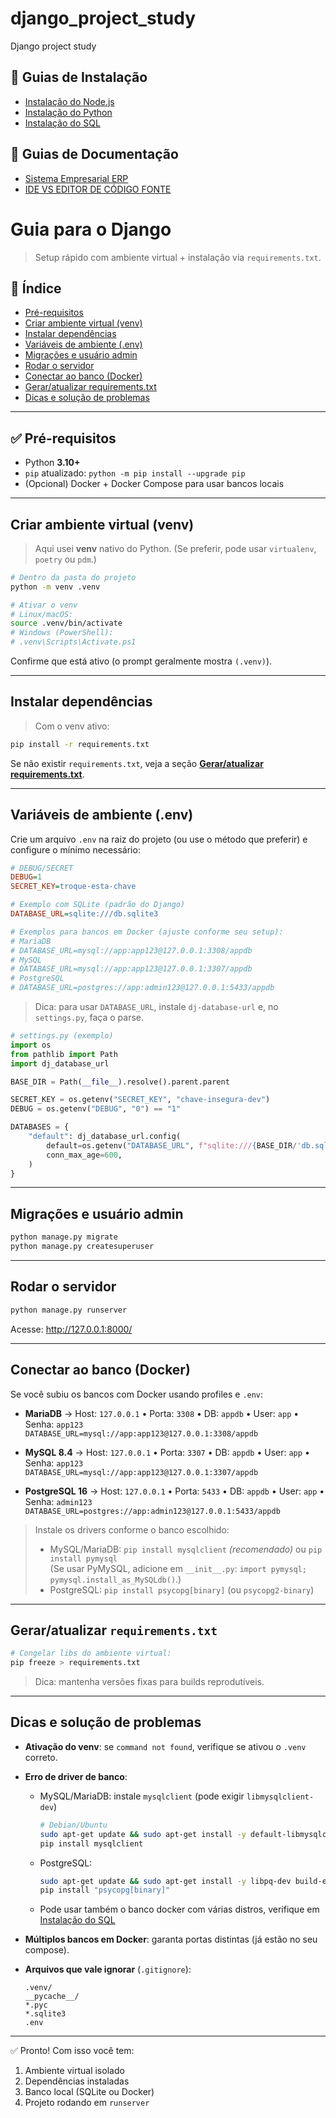 # django_project_study
Django project study

## 📑 Guias de Instalação
- [Instalação do Node.js](./INSTALL_NODE.md)
- [Instalação do Python](./INSTALL_PYTHON.md)
- [Instalação do SQL](./INSTALL_SQL.md)

## 📑 Guias de Documentação
- [Sistema Empresarial ERP](./doc/sistema_empresarial.txt)
- [IDE VS EDITOR DE CÓDIGO FONTE](./doc/ide_vs_editor.txt)

# Guia para o Django

> Setup rápido com ambiente virtual + instalação via `requirements.txt`.

## 📑 Índice
- [Pré-requisitos](#pré-requisitos)
- [Criar ambiente virtual (venv)](#criar-ambiente-virtual-venv)
- [Instalar dependências](#instalar-dependências)
- [Variáveis de ambiente (.env)](#variáveis-de-ambiente-env)
- [Migrações e usuário admin](#migrações-e-usuário-admin)
- [Rodar o servidor](#rodar-o-servidor)
- [Conectar ao banco (Docker)](#conectar-ao-banco-docker)
- [Gerar/atualizar requirements.txt](#geraratualizar-requirementstxt)
- [Dicas e solução de problemas](#dicas-e-solução-de-problemas)

---

## ✅ Pré-requisitos
- Python **3.10+**
- `pip` atualizado: `python -m pip install --upgrade pip`
- (Opcional) Docker + Docker Compose para usar bancos locais

---

## Criar ambiente virtual (venv)

> Aqui usei **venv** nativo do Python. (Se preferir, pode usar `virtualenv`, `poetry` ou `pdm`.)

```bash
# Dentro da pasta do projeto
python -m venv .venv

# Ativar o venv
# Linux/macOS:
source .venv/bin/activate
# Windows (PowerShell):
# .venv\Scripts\Activate.ps1
```

Confirme que está ativo (o prompt geralmente mostra `(.venv)`).

---

## Instalar dependências

> Com o venv ativo:

```bash
pip install -r requirements.txt
```

Se não existir `requirements.txt`, veja a seção **[Gerar/atualizar requirements.txt](#geraratualizar-requirementstxt)**.

---

## Variáveis de ambiente (.env)

Crie um arquivo `.env` na raiz do projeto (ou use o método que preferir) e configure o mínimo necessário:

```ini
# DEBUG/SECRET
DEBUG=1
SECRET_KEY=troque-esta-chave

# Exemplo com SQLite (padrão do Django)
DATABASE_URL=sqlite:///db.sqlite3

# Exemplos para bancos em Docker (ajuste conforme seu setup):
# MariaDB
# DATABASE_URL=mysql://app:app123@127.0.0.1:3308/appdb
# MySQL
# DATABASE_URL=mysql://app:app123@127.0.0.1:3307/appdb
# PostgreSQL
# DATABASE_URL=postgres://app:admin123@127.0.0.1:5433/appdb
```

> Dica: para usar `DATABASE_URL`, instale `dj-database-url` e, no `settings.py`, faça o parse.

```python
# settings.py (exemplo)
import os
from pathlib import Path
import dj_database_url

BASE_DIR = Path(__file__).resolve().parent.parent

SECRET_KEY = os.getenv("SECRET_KEY", "chave-insegura-dev")
DEBUG = os.getenv("DEBUG", "0") == "1"

DATABASES = {
    "default": dj_database_url.config(
        default=os.getenv("DATABASE_URL", f"sqlite:///{BASE_DIR/'db.sqlite3'}"),
        conn_max_age=600,
    )
}
```

---

## Migrações e usuário admin

```bash
python manage.py migrate
python manage.py createsuperuser
```

---

## Rodar o servidor

```bash
python manage.py runserver
```

Acesse: http://127.0.0.1:8000/

---

## Conectar ao banco (Docker)

Se você subiu os bancos com Docker usando profiles e `.env`:

- **MariaDB** → Host: `127.0.0.1` • Porta: `3308` • DB: `appdb` • User: `app` • Senha: `app123`  
  `DATABASE_URL=mysql://app:app123@127.0.0.1:3308/appdb`

- **MySQL 8.4** → Host: `127.0.0.1` • Porta: `3307` • DB: `appdb` • User: `app` • Senha: `app123`  
  `DATABASE_URL=mysql://app:app123@127.0.0.1:3307/appdb`

- **PostgreSQL 16** → Host: `127.0.0.1` • Porta: `5433` • DB: `appdb` • User: `app` • Senha: `admin123`  
  `DATABASE_URL=postgres://app:admin123@127.0.0.1:5433/appdb`

> Instale os drivers conforme o banco escolhido:
> - MySQL/MariaDB: `pip install mysqlclient` *(recomendado)* ou `pip install pymysql`  
>   (Se usar PyMySQL, adicione em `__init__.py`: `import pymysql; pymysql.install_as_MySQLdb()`.)
> - PostgreSQL: `pip install psycopg[binary]` (ou `psycopg2-binary`)

---

## Gerar/atualizar `requirements.txt`

```bash
# Congelar libs do ambiente virtual:
pip freeze > requirements.txt
```

> Dica: mantenha versões fixas para builds reprodutíveis.

---

## Dicas e solução de problemas

- **Ativação do venv**: se `command not found`, verifique se ativou o `.venv` correto.
- **Erro de driver de banco**:
  - MySQL/MariaDB: instale `mysqlclient` (pode exigir `libmysqlclient-dev`)  
    ```bash
    # Debian/Ubuntu
    sudo apt-get update && sudo apt-get install -y default-libmysqlclient-dev build-essential
    pip install mysqlclient
    ```
  - PostgreSQL:  
    ```bash
    sudo apt-get update && sudo apt-get install -y libpq-dev build-essential
    pip install "psycopg[binary]"
    ```

  - Pode usar também o banco docker com várias distros, verifique em [Instalação do SQL](INSTALL_SQL.md)


- **Múltiplos bancos em Docker**: garanta portas distintas (já estão no seu compose).
- **Arquivos que vale ignorar** (`.gitignore`):
  ```
  .venv/
  __pycache__/
  *.pyc
  *.sqlite3
  .env
  ```

---

✅ Pronto! Com isso você tem:
1) Ambiente virtual isolado
2) Dependências instaladas  
3) Banco local (SQLite ou Docker)  
4) Projeto rodando em `runserver`
